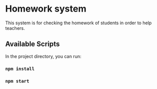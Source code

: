# Homework system 
This system is for checking the homework of students in order to help teachers.

## Available Scripts

In the project directory, you can run:

### `npm install`
### `npm start`
